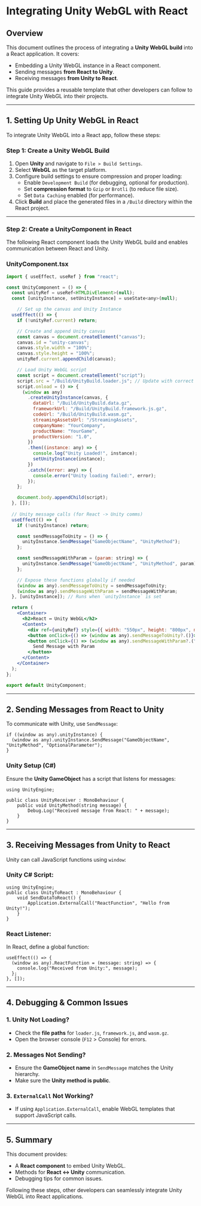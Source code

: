 # Integrating Unity WebGL with React

## Overview

This document outlines the process of integrating a **Unity WebGL build** into a React application. It covers:

- Embedding a Unity WebGL instance in a React component.
- Sending messages **from React to Unity**.
- Receiving messages **from Unity to React**.

This guide provides a reusable template that other developers can follow to integrate Unity WebGL into their projects.

---

## 1. Setting Up Unity WebGL in React

To integrate Unity WebGL into a React app, follow these steps:

### **Step 1: Create a Unity WebGL Build**

1. Open **Unity** and navigate to `File > Build Settings`.
2. Select **WebGL** as the target platform.
3. Configure build settings to ensure compression and proper loading:
    - Enable `Development Build` (for debugging, optional for production).
    - Set **compression format** to `Gzip` or `Brotli` (to reduce file size).
    - Set `Data Caching` enabled (for performance).
4. Click **Build** and place the generated files in a `/Build` directory within the React project.

---

### **Step 2: Create a UnityComponent in React**

The following React component loads the Unity WebGL build and enables communication between React and Unity.

### **UnityComponent.tsx**

```jsx
import { useEffect, useRef } from "react";

const UnityComponent = () => {
  const unityRef = useRef<HTMLDivElement>(null);
  const [unityInstance, setUnityInstance] = useState<any>(null);

	// Set up the canvas and Unity Instance
  useEffect(() => {
    if (!unityRef.current) return;

    // Create and append Unity canvas
    const canvas = document.createElement("canvas");
    canvas.id = "unity-canvas";
    canvas.style.width = "100%";
    canvas.style.height = "100%";
    unityRef.current.appendChild(canvas);

    // Load Unity WebGL script
    const script = document.createElement("script");
    script.src = "/Build/UnityBuild.loader.js"; // Update with correct path
    script.onload = () => {
      (window as any)
        .createUnityInstance(canvas, {
          dataUrl: "/Build/UnityBuild.data.gz",
          frameworkUrl: "/Build/UnityBuild.framework.js.gz",
          codeUrl: "/Build/UnityBuild.wasm.gz",
          streamingAssetsUrl: "/StreamingAssets",
          companyName: "YourCompany",
          productName: "YourGame",
          productVersion: "1.0",
        })
        .then((instance: any) => {
          console.log("Unity Loaded!", instance);
          setUnityInstance(instance);
        })
        .catch((error: any) => {
          console.error("Unity loading failed:", error);
        });
    };

    document.body.appendChild(script);
  }, []);
  
  // Unity message calls (for React -> Unity comms)
  useEffect(() => {
    if (!unityInstance) return;

    const sendMessageToUnity = () => {
      unityInstance.SendMessage("GameObjectName", "UnityMethod");
    };

    const sendMessageWithParam = (param: string) => {
      unityInstance.SendMessage("GameObjectName", "UnityMethod", param);
    };

    // Expose these functions globally if needed
    (window as any).sendMessageToUnity = sendMessageToUnity;
    (window as any).sendMessageWithParam = sendMessageWithParam;
  }, [unityInstance]); // Runs when `unityInstance` is set

  return (
    <Container>
      <h2>React ↔️ Unity WebGL</h2>
      <Content>
        <div ref={unityRef} style={{ width: "550px", height: "800px", margin: "auto" }} />
        <button onClick={() => (window as any).sendMessageToUnity?.()}>Send Message to Unity</button>
        <button onClick={() => (window as any).sendMessageWithParam?.("Hello Unity!")}>
          Send Message with Param
        </button>
      </Content>
    </Container>
  );
};

export default UnityComponent;
```

---

## 2. Sending Messages from React to Unity

To communicate with Unity, use `SendMessage`:

```
if ((window as any).unityInstance) {
  (window as any).unityInstance.SendMessage("GameObjectName", "UnityMethod", "OptionalParameter");
}
```

### **Unity Setup (C#)**

Ensure the **Unity GameObject** has a script that listens for messages:

```
using UnityEngine;

public class UnityReceiver : MonoBehaviour {
    public void UnityMethod(string message) {
        Debug.Log("Received message from React: " + message);
    }
}
```

---

## 3. Receiving Messages from Unity to React

Unity can call JavaScript functions using `window`:

### **Unity C# Script:**

```
using UnityEngine;
public class UnityToReact : MonoBehaviour {
    void SendDataToReact() {
        Application.ExternalCall("ReactFunction", "Hello from Unity!");
    }
}
```

### **React Listener:**

In React, define a global function:

```
useEffect(() => {
  (window as any).ReactFunction = (message: string) => {
    console.log("Received from Unity:", message);
  };
}, []);
```

---

## 4. Debugging & Common Issues

### **1. Unity Not Loading?**

- Check the **file paths** for `loader.js`, `framework.js`, and `wasm.gz`.
- Open the browser console (`F12` > Console) for errors.

### **2. Messages Not Sending?**

- Ensure the **GameObject name** in `SendMessage` matches the Unity hierarchy.
- Make sure the **Unity method is public**.

### **3. `ExternalCall` Not Working?**

- If using `Application.ExternalCall`, enable WebGL templates that support JavaScript calls.

---

## 5. Summary

This document provides:

- A **React component** to embed Unity WebGL.
- Methods for **React ↔ Unity** communication.
- Debugging tips for common issues.

Following these steps, other developers can seamlessly integrate Unity WebGL into React applications.
